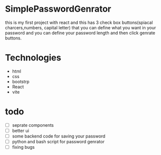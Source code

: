 # SimplePasswordGenrator
this is my first project with react and 
this has 3 check box buttons(spiacal charcers,numbers, capital letter)  that you can define what you want in your password and you can define your password length  and then click genrate buttons.

# Technologies
- html
- css
- bootstrp
- React
- vite


# todo
- [ ] seprate components
- [ ] better ui 
- [ ]  some backend code for saving your password
- [ ]  python and  bash script for password genrator
- [ ]  fixing bugs 
